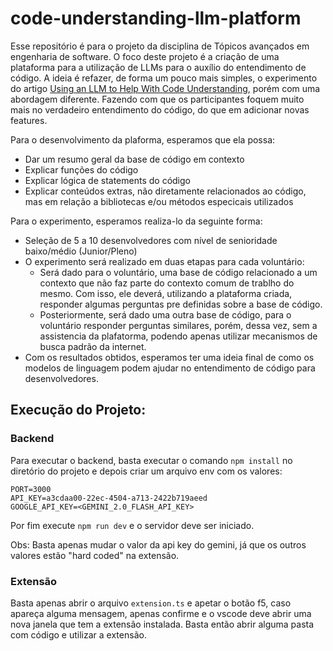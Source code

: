 # code-understanding-llm-platform

Esse repositório é para o projeto da disciplina de Tópicos avançados em engenharia de software. O foco deste projeto é a criação de uma plataforma para a utilização de LLMs para o auxílio do entendimento de código. A ideia é refazer, de forma um pouco mais simples, o experimento do artigo [Using an LLM to Help With Code Understanding](https://dl.acm.org/doi/10.1145/3597503.3639187), porém com uma abordagem diferente. Fazendo com que os participantes foquem muito mais no verdadeiro entendimento do código, do que em adicionar novas features.

Para o desenvolvimento da plaforma, esperamos que ela possa:
- Dar um resumo geral da base de código em contexto
- Explicar funções do código
- Explicar lógica de statements do código
- Explicar conteúdos extras, não diretamente relacionados ao código, mas em relação a bibliotecas e/ou métodos especicais utilizados

Para o experimento, esperamos realiza-lo da seguinte forma:
- Seleção de 5 a 10 desenvolvedores com nível de senioridade baixo/médio (Junior/Pleno)
- O experimento será realizado em duas etapas para cada voluntário:
  - Será dado para o voluntário, uma base de código relacionado a um contexto que não faz parte do contexto comum de trablho do mesmo. Com isso, ele deverá, utilizando a plataforma criada, responder algumas perguntas pre definidas sobre a base de código.
  - Posteriormente, será dado uma outra base de código, para o voluntário responder perguntas similares, porém, dessa vez, sem a assistencia da plafatorma, podendo apenas utilizar mecanismos de busca padrão da internet.
- Com os resultados obtidos, esperamos ter uma ideia final de como os modelos de linguagem podem ajudar no entendimento de código para desenvolvedores.


## Execução do Projeto:

### Backend
Para executar o backend, basta executar o comando `npm install` no diretório do projeto e depois criar um arquivo env com os valores:
```
PORT=3000
API_KEY=a3cdaa00-22ec-4504-a713-2422b719aeed
GOOGLE_API_KEY=<GEMINI_2.0_FLASH_API_KEY>
```
Por fim execute `npm run dev` e o servidor deve ser iniciado.

Obs: Basta apenas mudar o valor da api key do gemini, já que os outros valores estão "hard coded" na extensão.

### Extensão
Basta apenas abrir o arquivo `extension.ts` e apetar o botão f5, caso apareça alguma mensagem, apenas confirme e o vscode deve abrir uma nova janela que tem a extensão instalada. Basta então abrir alguma pasta com código e utilizar a extensão.
